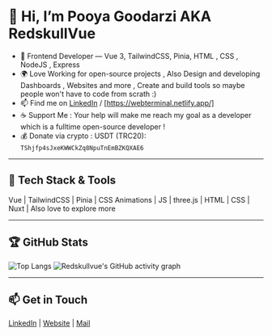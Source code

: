 # 👋 Hi, I’m Pooya Goodarzi AKA RedskullVue

- 🧩 Frontend Developer — Vue 3, TailwindCSS, Pinia, HTML , CSS , NodeJS , Express  
- 🌍 Love Working for open-source projects , Also Design and developing Dashboards , Websites and more , Create and build tools so maybe people won't have to code from scrath :)
- 📫 Find me on [LinkedIn](www.linkedin.com/in/pooya-goodarzi-363562226) / [https://webterminal.netlify.app/]
- ☕ Support Me : Your help will make me reach my goal as a developer which is a fulltime open-source developer !
- 💰 Donate via crypto : USDT (TRC20): `TShjfp4sJxeKWWCkZq8NpuTnEmBZKQXAE6`
---

## 🔧 Tech Stack & Tools

Vue | TailwindCSS | Pinia | CSS Animations | JS | three.js | HTML | CSS | Nuxt | Also love to explore more

---

## 🏆 GitHub Stats
![Top Langs](https://github-readme-stats.vercel.app/api/top-langs/?username=Redskullvue&layout=compact&theme=radical)
![Redskullvue's GitHub activity graph](https://github-readme-activity-graph.vercel.app/graph?username=Redskullvue&theme=react-dark)

---

## 📫 Get in Touch

[LinkedIn](www.linkedin.com/in/pooya-goodarzi-363562226)  | [Website](https://webterminal.netlify.app/) | [Mail](pooyaworkjs@gmail.com)
